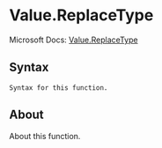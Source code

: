 # Value.ReplaceType

Microsoft Docs: [Value.ReplaceType](https://docs.microsoft.com/en-us/powerquery-m/value-replacetype)

## Syntax

```
Syntax for this function.
```

## About

About this function.

